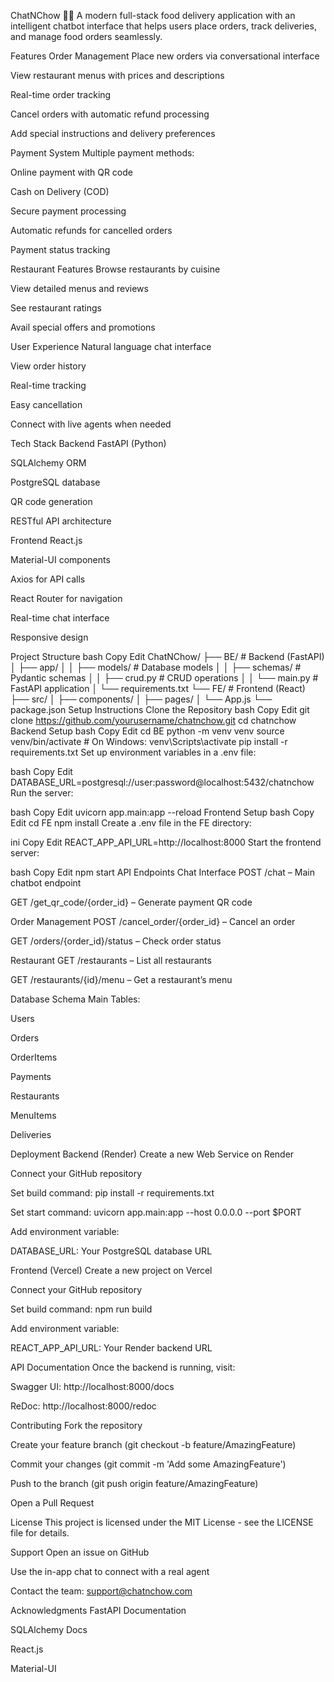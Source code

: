 ChatNChow 🍔💬
A modern full-stack food delivery application with an intelligent chatbot interface that helps users place orders, track deliveries, and manage food orders seamlessly.

Features
Order Management
Place new orders via conversational interface

View restaurant menus with prices and descriptions

Real-time order tracking

Cancel orders with automatic refund processing

Add special instructions and delivery preferences

Payment System
Multiple payment methods:

Online payment with QR code

Cash on Delivery (COD)

Secure payment processing

Automatic refunds for cancelled orders

Payment status tracking

Restaurant Features
Browse restaurants by cuisine

View detailed menus and reviews

See restaurant ratings

Avail special offers and promotions

User Experience
Natural language chat interface

View order history

Real-time tracking

Easy cancellation

Connect with live agents when needed

Tech Stack
Backend
FastAPI (Python)

SQLAlchemy ORM

PostgreSQL database

QR code generation

RESTful API architecture

Frontend
React.js

Material-UI components

Axios for API calls

React Router for navigation

Real-time chat interface

Responsive design

Project Structure
bash
Copy
Edit
ChatNChow/
├── BE/                 # Backend (FastAPI)
│   ├── app/
│   │   ├── models/     # Database models
│   │   ├── schemas/    # Pydantic schemas
│   │   ├── crud.py     # CRUD operations
│   │   └── main.py     # FastAPI application
│   └── requirements.txt
└── FE/                 # Frontend (React)
    ├── src/
    │   ├── components/
    │   ├── pages/
    │   └── App.js
    └── package.json
Setup Instructions
Clone the Repository
bash
Copy
Edit
git clone https://github.com/yourusername/chatnchow.git
cd chatnchow
Backend Setup
bash
Copy
Edit
cd BE
python -m venv venv
source venv/bin/activate  # On Windows: venv\Scripts\activate
pip install -r requirements.txt
Set up environment variables in a .env file:

bash
Copy
Edit
DATABASE_URL=postgresql://user:password@localhost:5432/chatnchow
Run the server:

bash
Copy
Edit
uvicorn app.main:app --reload
Frontend Setup
bash
Copy
Edit
cd FE
npm install
Create a .env file in the FE directory:

ini
Copy
Edit
REACT_APP_API_URL=http://localhost:8000
Start the frontend server:

bash
Copy
Edit
npm start
API Endpoints
Chat Interface
POST /chat – Main chatbot endpoint

GET /get_qr_code/{order_id} – Generate payment QR code

Order Management
POST /cancel_order/{order_id} – Cancel an order

GET /orders/{order_id}/status – Check order status

Restaurant
GET /restaurants – List all restaurants

GET /restaurants/{id}/menu – Get a restaurant’s menu

Database Schema
Main Tables:

Users

Orders

OrderItems

Payments

Restaurants

MenuItems

Deliveries

Deployment
Backend (Render)
Create a new Web Service on Render

Connect your GitHub repository

Set build command: pip install -r requirements.txt

Set start command: uvicorn app.main:app --host 0.0.0.0 --port $PORT

Add environment variable:

DATABASE_URL: Your PostgreSQL database URL

Frontend (Vercel)
Create a new project on Vercel

Connect your GitHub repository

Set build command: npm run build

Add environment variable:

REACT_APP_API_URL: Your Render backend URL

API Documentation
Once the backend is running, visit:

Swagger UI: http://localhost:8000/docs

ReDoc: http://localhost:8000/redoc

Contributing
Fork the repository

Create your feature branch (git checkout -b feature/AmazingFeature)

Commit your changes (git commit -m 'Add some AmazingFeature')

Push to the branch (git push origin feature/AmazingFeature)

Open a Pull Request

License
This project is licensed under the MIT License - see the LICENSE file for details.

Support
Open an issue on GitHub

Use the in-app chat to connect with a real agent

Contact the team: support@chatnchow.com

Acknowledgments
FastAPI Documentation

SQLAlchemy Docs

React.js

Material-UI
